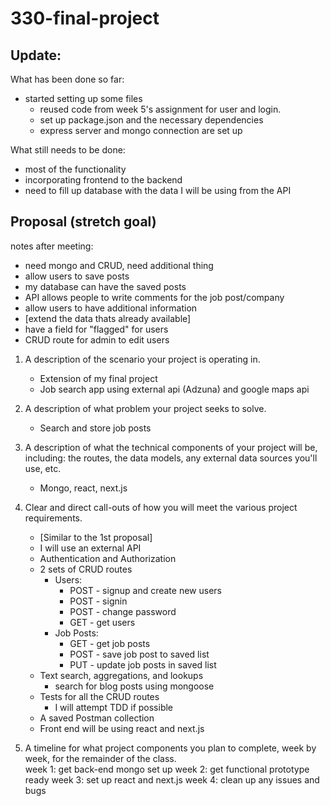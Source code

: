 # 330-final-project

## Update:
   What has been done so far:
   - started setting up some files
      - reused code from week 5's assignment for user and login.
      - set up package.json and the necessary dependencies
      - express server and mongo connection are set up

   What still needs to be done:
   - most of the functionality
   - incorporating frontend to the backend
   - need to fill up database with the data I will be using from the API

## Proposal (stretch goal)
   notes after meeting:
   <br>
   - need mongo and CRUD, need additional thing
   - allow users to save posts
   - my database can have the saved posts
   - API allows people to write comments for the job post/company
   - allow users to have additional information
   - [extend the data thats already available]
   - have a field for "flagged" for users
   - CRUD route for admin to edit users

1. A description of the scenario your project is operating in.
   <br>
   - Extension of my final project
   - Job search app using external api (Adzuna) and google maps api

2. A description of what problem your project seeks to solve.
   <br>
   - Search and store job posts

3. A description of what the technical components of your project will be, including: the routes, the data models, any external data sources you'll use, etc.
   <br>
   - Mongo, react, next.js

4. Clear and direct call-outs of how you will meet the various project requirements.
   <br>
   - [Similar to the 1st proposal]
   - I will use an external API
   - Authentication and Authorization
   - 2 sets of CRUD routes
      - Users:
         - POST - signup and create new users
         - POST - signin
         - POST - change password
         - GET - get users
      - Job Posts:
         - GET - get job posts
         - POST - save job post to saved list
         - PUT - update job posts in saved list
   - Text search, aggregations, and lookups
      - search for blog posts using mongoose
   - Tests for all the CRUD routes
      - I will attempt TDD if possible
   - A saved Postman collection
   - Front end will be using react and next.js

5. A timeline for what project components you plan to complete, week by week, for the remainder of the class.
   <br>
   week 1: get back-end mongo set up
   week 2: get functional prototype ready
   week 3: set up react and next.js
   week 4: clean up any issues and bugs
